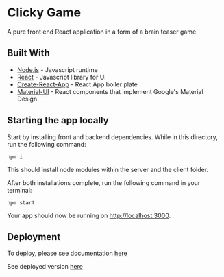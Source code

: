 # Clicky Game

A pure front end React application in a form of a brain teaser game.

## Built With

* [Node.js](https://nodejs.org/en/) - Javascript runtime
* [React](https://reactjs.org/) - Javascript library for UI
* [Create-React-App](https://github.com/facebook/create-react-app) - React App boiler plate
* [Material-UI](https://material-ui.com/) - React components that implement Google's Material Design

## Starting the app locally

Start by installing front and backend dependencies. While in this directory, run the following command:

```
npm i
```

This should install node modules within the server and the client folder.

After both installations complete, run the following command in your terminal:

```
npm start
```

Your app should now be running on <http://localhost:3000>. 

## Deployment

To deploy, please see documentation [here](https://facebook.github.io/create-react-app/docs/deployment)

See deployed version [here](https://mearatjames.github.io/clickygame/)
